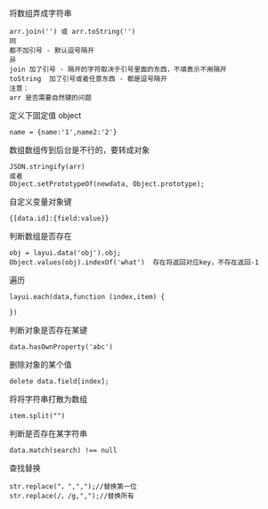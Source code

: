 将数组弄成字符串

```
arr.join('') 或 arr.toString('')
同
都不加引号 - 默认逗号隔开
异
join 加了引号 - 隔开的字符取决于引号里面的东西，不填表示不用隔开
toString  加了引号或者任意东西 - 都是逗号隔开
注意：
arr 是否需要自然键的问题
```

定义下固定值 object

```
name = {name:'1',name2:'2'}
```

数组数组传到后台是不行的，要转成对象

```
JSON.stringify(arr)
或者
Object.setPrototypeOf(newdata, Object.prototype);
```

自定义变量对象键

```
{[data.id]:{field:value}}
```

判断数组是否存在

```
obj = layui.data('obj').obj;
Object.values(obj).indexOf('what')  存在将返回对应key，不存在返回-1
```

遍历

```
layui.each(data,function (index,item) {

})
```

判断对象是否存在某键

```
data.hasOwnProperty('abc')
```

删除对象的某个值

```
delete data.field[index];
```

将将字符串打散为数组

```
item.split("")
```

判断是否存在某字符串

```
data.match(search) !== null
```

查找替换

```
str.replace("，",",");//替换第一位
str.replace(/，/g,",");//替换所有
```




